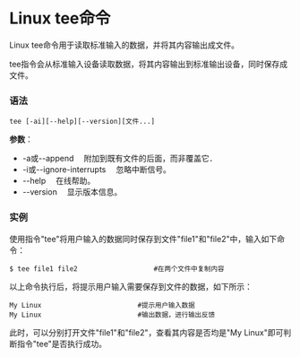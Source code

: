 
# Linux tee命令



Linux tee命令用于读取标准输入的数据，并将其内容输出成文件。

tee指令会从标准输入设备读取数据，将其内容输出到标准输出设备，同时保存成文件。

### 语法

```
tee [-ai][--help][--version][文件...]
```

**参数**：

*   -a或--append 　附加到既有文件的后面，而非覆盖它．
*   -i或--ignore-interrupts 　忽略中断信号。
*   --help 　在线帮助。
*   --version 　显示版本信息。

### 实例

使用指令"tee"将用户输入的数据同时保存到文件"file1"和"file2"中，输入如下命令：

```
$ tee file1 file2                   #在两个文件中复制内容 

```

以上命令执行后，将提示用户输入需要保存到文件的数据，如下所示：

```
My Linux                        #提示用户输入数据  
My Linux                        #输出数据，进行输出反馈  

```

此时，可以分别打开文件"file1"和"file2"，查看其内容是否均是"My Linux"即可判断指令"tee"是否执行成功。



